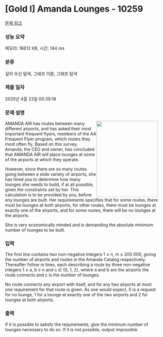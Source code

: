 # [Gold I] Amanda Lounges - 10259 

[문제 링크](https://www.acmicpc.net/problem/10259) 

### 성능 요약

메모리: 18612 KB, 시간: 144 ms

### 분류

깊이 우선 탐색, 그래프 이론, 그래프 탐색

### 제출 일자

2025년 4월 23일 00:39:18

### 문제 설명

<p><img alt="" src="https://www.acmicpc.net/upload/images2/amanda.png" style="float:right; height:251px; width:203px">AMANDA AIR has routes between many different airports, and has asked their most important frequent flyers, members of the AA Frequent Flyer program, which routes they most often fly. Based on this survey, Amanda, the CEO and owner, has concluded that AMANDA AIR will place lounges at some of the airports at which they operate.</p>

<p>However, since there are so many routes going between a wide variety of airports, she has hired you to determine how many lounges she needs to build, if at all possible, given the constraints set by her. This calculation is to be provided by you, before any lounges are built. Her requirements specifies that for some routes, there must be lounges at both airports, for other routes, there must be lounges at exactly one of the airports, and for some routes, there will be no lounges at the airports.</p>

<p>She is very economically minded and is demanding the absolute minimum number of lounges to be built.</p>

### 입력 

 <p>The first line contains two non-negative integers 1 ≤ n, m ≤ 200 000, giving the number of airports and routes in the Amanda Catalog respectively. Thereafter follow m lines, each describing a route by three non-negative integers 1 ≤ a, b ≤ n and c ∈ {0, 1, 2}, where a and b are the airports the route connects and c is the number of lounges.</p>

<p>No route connects any airport with itself, and for any two airports at most one requirement for that route is given. As one would expect, 0 is a request for no lounge, 1 for a lounge at exactly one of the two airports and 2 for lounges at both airports.</p>

### 출력 

 <p>If it is possible to satisfy the requirements, give the minimum number of lounges necessary to do so. If it is not possible, output impossible.</p>

